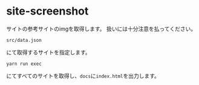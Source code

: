# site-screenshot
サイトの参考サイトのimgを取得します。
扱いには十分注意を払ってください。

```
src/data.json
```

にて取得するサイトを指定します。

```
yarn run exec
```
にてすべてのサイトを取得し、`docs`に`index.html`を出力します。